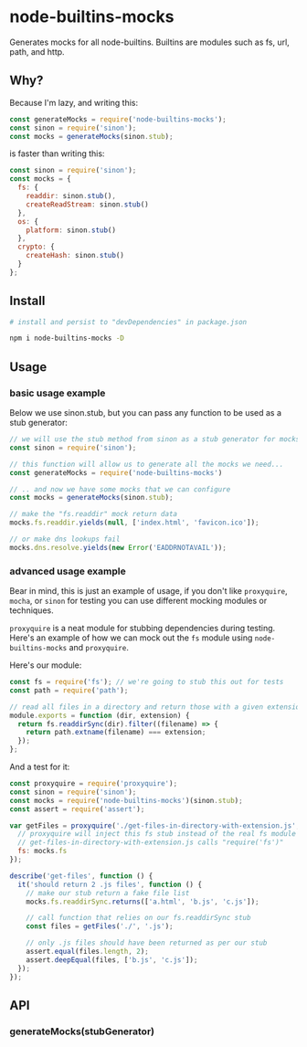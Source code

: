 # node-builtins-mocks

Generates mocks for all node-builtins. Builtins are modules such as fs, url,
path, and http.

## Why?

Because I'm lazy, and writing this:

```js
const generateMocks = require('node-builtins-mocks');
const sinon = require('sinon');
const mocks = generateMocks(sinon.stub);
```

is faster than writing this:

```js
const sinon = require('sinon');
const mocks = {
  fs: {
    readdir: sinon.stub(),
    createReadStream: sinon.stub()
  },
  os: {
    platform: sinon.stub()
  },
  crypto: {
    createHash: sinon.stub()
  }
};
```

## Install

```bash
# install and persist to "devDependencies" in package.json

npm i node-builtins-mocks -D
```

## Usage

### basic usage example

Below we use sinon.stub, but you can pass any function to be used as a stub generator:

```js
// we will use the stub method from sinon as a stub generator for mocks
const sinon = require('sinon');

// this function will allow us to generate all the mocks we need...
const generateMocks = require('node-builtins-mocks')

// .. and now we have some mocks that we can configure
const mocks = generateMocks(sinon.stub);

// make the "fs.readdir" mock return data
mocks.fs.readdir.yields(null, ['index.html', 'favicon.ico']);

// or make dns lookups fail
mocks.dns.resolve.yields(new Error('EADDRNOTAVAIL'));
```


### advanced usage example

Bear in mind, this is just an example of usage, if you don't like `proxyquire`,
`mocha`, or `sinon` for testing you can use different mocking modules or
techniques.

`proxyquire` is a neat module for stubbing dependencies during testing. Here's
an example of how we can mock out the `fs` module using `node-builtins-mocks`
and `proxyquire`.

Here's our module:

```js
const fs = require('fs'); // we're going to stub this out for tests
const path = require('path');

// read all files in a directory and return those with a given extension
module.exports = function (dir, extension) {
  return fs.readdirSync(dir).filter((filename) => {
    return path.extname(filename) === extension;
  });
};
```

And a test for it:

```js
const proxyquire = require('proxyquire');
const sinon = require('sinon');
const mocks = require('node-builtins-mocks')(sinon.stub);
const assert = require('assert');

var getFiles = proxyquire('./get-files-in-directory-with-extension.js', {
  // proxyquire will inject this fs stub instead of the real fs module when
  // get-files-in-directory-with-extension.js calls "require('fs')"
  fs: mocks.fs
});

describe('get-files', function () {
  it('should return 2 .js files', function () {
    // make our stub return a fake file list
    mocks.fs.readdirSync.returns(['a.html', 'b.js', 'c.js']);

    // call function that relies on our fs.readdirSync stub
    const files = getFiles('./', '.js');

    // only .js files should have been returned as per our stub
    assert.equal(files.length, 2);
    assert.deepEqual(files, ['b.js', 'c.js']);
  });
});
```

## API

### generateMocks(stubGenerator)
